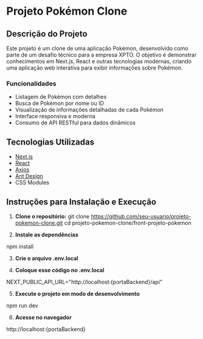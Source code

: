 # Projeto Pokémon Clone

## Descrição do Projeto

Este projeto é um clone de uma aplicação Pokémon, desenvolvido como parte de um desafio técnico para a empresa XPTO. O objetivo é demonstrar conhecimentos em Next.js, React e outras tecnologias modernas, criando uma aplicação web interativa para exibir informações sobre Pokémon.

### Funcionalidades

- Listagem de Pokémon com detalhes
- Busca de Pokémon por nome ou ID
- Visualização de informações detalhadas de cada Pokémon
- Interface responsiva e moderna
- Consumo de API RESTful para dados dinâmicos

## Tecnologias Utilizadas

- [Next.js](https://nextjs.org/)
- [React](https://react.dev/)
- [Axios](https://axios-http.com/)
- [Ant Design](https://ant.design/)
- CSS Modules

## Instruções para Instalação e Execução

1. **Clone o repositório:**
   git clone https://github.com/seu-usuario/projeto-pokemon-clone.git
   cd projeto-pokemon-clone/front-projeto-pokemon

2. **Instale as dependências**

npm install

3. **Crie o arquivo .env.local**

4. **Coloque esse código no .env.local**

NEXT_PUBLIC_API_URL="http://localhost:{portaBackend}/api"

5. **Execute o projeto em modo de desenvolvimento**

npm run dev

6. **Acesse no navegador**

http://localhost:{portaBackend}